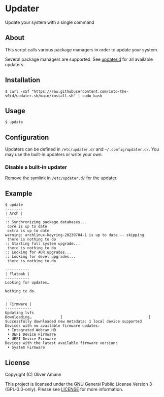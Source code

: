 # Updater

Update your system with a single command

## About

This script calls various package managers in order to update your system.

Several package managers are supported. See [updater.d](./updater.d) for all available updaters.

## Installation

```console
$ curl -sSf "https://raw.githubusercontent.com/into-the-v0id/updater.sh/main/install.sh" | sudo bash
```

## Usage

```console
$ update
```

## Configuration

Updaters can be defined in `/etc/updater.d/` and `~/.config/updater.d/`. You may use the built-in updaters or write your own.

### Disable a built-in updater

Remove the symlink in `/etc/updater.d/` for the updater.

## Example

```console
$ update
--------
| Arch |
--------
:: Synchronizing package databases...
 core is up to date
 extra is up to date
warning: archlinux-keyring-20230704-1 is up to date -- skipping
 there is nothing to do
:: Starting full system upgrade...
 there is nothing to do
:: Looking for AUR upgrades...
:: Looking for devel upgrades...
 there is nothing to do

-----------
| Flatpak |
-----------
Looking for updates…

Nothing to do.

------------
| Firmware |
------------
Updating lvfs
Downloading…             [                                       ]
Successfully downloaded new metadata: 1 local device supported
Devices with no available firmware updates: 
 • Integrated Webcam HD
 • UEFI Device Firmware
 • UEFI Device Firmware
Devices with the latest available firmware version:
 • System Firmware
```

## License

Copyright (C) Oliver Amann

This project is licensed under the GNU General Public License Version 3 (GPL-3.0-only). Please see [LICENSE](./LICENSE) for more information.
